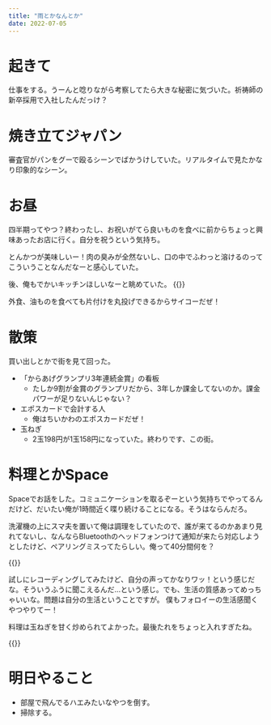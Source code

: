 ```yaml
---
title: "雨とかなんとか"
date: 2022-07-05
---
```


# 起きて
仕事をする。うーんと唸りながら考察してたら大きな秘密に気づいた。祈祷師の新卒採用で入社したんだっけ？

# 焼き立てジャパン
審査官がパンをグーで殴るシーンでばかうけしていた。リアルタイムで見たかなり印象的なシーン。
# お昼
四半期ってやつ？終わったし、お祝いがてら良いものを食べに前からちょっと興味あったお店に行く。自分を祝うという気持ち。

とんかつが美味しいー！肉の臭みが全然ないし、口の中でふわっと溶けるのってこういうことなんだなーと感心していた。

後、俺もでかいキッチンほしいなーと眺めていた。
{{<tweet user="dango_bot" id="1544286776835309568">}}

外食、油ものを食べても片付けを丸投げできるからサイコーだぜ！

# 散策
買い出しとかで街を見て回った。

- 「からあげグランプリ3年連続金賞」の看板
  - たしか9割が金賞のグランプリだから、3年しか課金してないのか。課金パワーが足りないんじゃない？
- エポスカードで会計する人
  - 俺はちいかわのエポスカードだぜ！
- 玉ねぎ
  - 2玉198円が1玉158円になっていた。終わりです、この街。

# 料理とかSpace
Spaceでお話をした。コミュニケーションを取るぞーという気持ちでやってるんだけど、だいたい俺が1時間近く喋り続けることになる。そうはならんだろ。

洗濯機の上にスマ夫を置いて俺は調理をしていたので、誰が来てるのかあまり見れてないし、なんならBluetoothのヘッドフォンつけて通知が来たら対応しようとしたけど、ペアリングミスってたらしい。俺って40分間何を？

{{<tweet user="dango_bot" id="1544325598436560896">}}

試しにレコーディングしてみたけど、自分の声ってかなりワッ！という感じだな。そういうふうに聞こえるんだ...という感じ。でも、生活の質感あってめっちゃいいな。問題は自分の生活ということですが。
僕もフォロイーの生活感聞くやつやりてー！

料理は玉ねぎを甘く炒められてよかった。最後たれをちょっと入れすぎたね。

{{<tweet user="dango_bot" id="1544321121469734912">}}

# 明日やること
- 部屋で飛んでるハエみたいなやつを倒す。
- 掃除する。